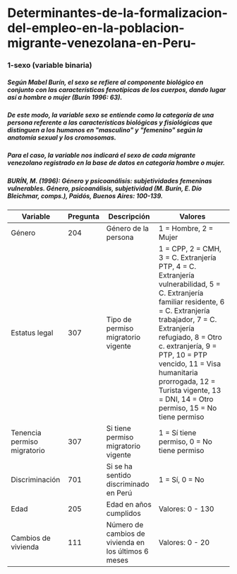 # Determinantes-de-la-formalizacion-del-empleo-en-la-poblacion-migrante-venezolana-en-Peru-

### 1-sexo (variable binaria)  

##### Según Mabel Burín, el sexo se refiere al componente biológico en conjunto con las características fenotípicas de los cuerpos, dando lugar así a hombre o mujer (Burín 1996: 63).   

##### De este modo, la variable sexo se entiende como la categoría de una persona referente a las características biológicas y fisiológicas que distinguen a los humanos en "masculino" y "femenino" según la anatomía sexual y los cromosomas.

##### Para el caso, la variable nos indicará el sexo de cada migrante venezolano registrado en la base de datos en categoría hombre o mujer.

##### BURÍN, M. (1996): Género y psicoanálisis: subjetividades femeninas vulnerables. Género, psicoanálisis, subjetividad (M. Burín, E. Dío Bleichmar, comps.), Paidós, Buenos Aires: 100-139.


| Variable                    | Pregunta | Descripción                                     | Valores                                                                                                                                               |
|-----------------------------|----------|-------------------------------------------------|-------------------------------------------------------------------------------------------------------------------------------------------------------|
| Género                      | 204      | Género de la persona                            | 1 = Hombre, 2 = Mujer                                                                                                                                |
| Estatus legal               | 307      | Tipo de permiso migratorio vigente              | 1 = CPP, 2 = CMH, 3 = C. Extranjería PTP, 4 = C. Extranjería vulnerabilidad, 5 = C. Extranjería familiar residente, 6 = C. Extranjería trabajador, 7 = C. Extranjería refugiado, 8 = Otro c. extranjería, 9 = PTP, 10 = PTP vencido, 11 = Visa humanitaria prorrogada, 12 = Turista vigente, 13 = DNI, 14 = Otro permiso, 15 = No tiene permiso |
| Tenencia permiso migratorio | 307      | Si tiene permiso migratorio vigente             | 1 = Sí tiene permiso, 0 = No tiene permiso                                                                                                             |
| Discriminación              | 701      | Si se ha sentido discriminado en Perú           | 1 = Sí, 0 = No                                                                                                                                       |
| Edad                        | 205      | Edad en años cumplidos                          | Valores: 0 - 130                                                                                                                                     |
| Cambios de vivienda         | 111      | Número de cambios de vivienda en los últimos 6 meses | Valores: 0 - 20                                                                                                                                       |
